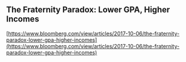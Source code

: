 ## The Fraternity Paradox: Lower GPA, Higher Incomes
  
  [https://www.bloomberg.com/view/articles/2017-10-06/the-fraternity-paradox-lower-gpa-higher-incomes](https://www.bloomberg.com/view/articles/2017-10-06/the-fraternity-paradox-lower-gpa-higher-incomes)